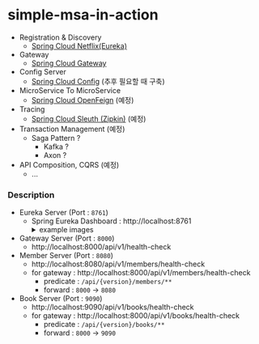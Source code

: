 # simple-msa-in-action

* Registration & Discovery
  * [Spring Cloud Netflix(Eureka)](https://cloud.spring.io/spring-cloud-netflix/reference/html/)
* Gateway
  * [Spring Cloud Gateway](https://cloud.spring.io/spring-cloud-gateway/reference/html/)
* Config Server
  * [Spring Cloud Config](https://docs.spring.io/spring-cloud-config/docs/current/reference/html/) (추후 필요할 때 구축)
* MicroService To MicroService
  * [Spring Cloud OpenFeign](https://spring.io/projects/spring-cloud-openfeign) (예정)
* Tracing
  * [Spring Cloud Sleuth (Zipkin)](https://spring.io/projects/spring-cloud-sleuth) (예정)
* Transaction Management (예정)
  * Saga Pattern ?
    * Kafka ?
    * Axon ?
* API Composition, CQRS (예정)
  * ...


### Description
* Eureka Server (Port : `8761`)
  * Spring Eureka Dashboard : http://localhost:8761
    <details>
    <summary>example images</summary>
    <div markdown="1">
      <img src="./image/eureka-screenshot.png" alt="eureka-screenshot">
    </div>
    </details>
* Gateway Server (Port : `8000`)
  * http://localhost:8000/api/v1/health-check
* Member Server (Port : `8080`)
  * http://localhost:8080/api/v1/members/health-check
  * for gateway : http://localhost:8000/api/v1/members/health-check
    * predicate : `/api/{version}/members/**`
    * forward : `8000` -> `8080`
* Book Server (Port : `9090`)
  * http://localhost:9090/api/v1/books/health-check
  * for gateway : http://localhost:8000/api/v1/books/health-check
    * predicate : `/api/{version}/books/**`
    * forward : `8000` -> `9090`